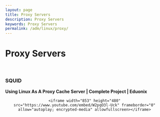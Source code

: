 ```yaml
---
layout: page
title: Proxy Servers
description: Proxy Servers
keywords: Proxy Servers
permalink: /adm/linux/proxy/
---
```


# Proxy Servers

<br/>

### SQUID

**Using Linux As A Proxy Cache Server | Complete Project | Eduonix**

<div align="center">

    <iframe width="853" height="480" src="https://www.youtube.com/embed/W2pqO3l-Uck" frameborder="0" allow="autoplay; encrypted-media" allowfullscreen></iframe>

</div>
